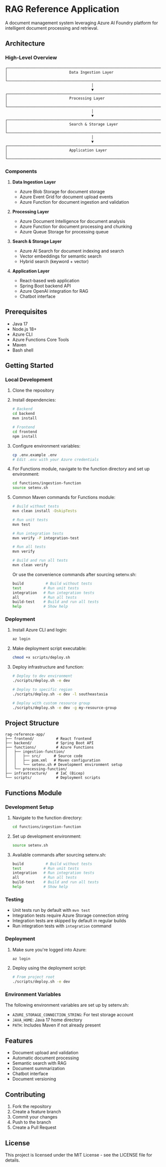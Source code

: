 # RAG Reference Application

A document management system leveraging Azure AI Foundry platform for intelligent document processing and retrieval.

## Architecture

### High-Level Overview

```
┌─────────────────────────────────────────────────────────────────────────┐
│                            Data Ingestion Layer                         │
└─────────────────────────────────────────────────────────────────────────┘
                                       │
                                       ▼
┌─────────────────────────────────────────────────────────────────────────┐
│                            Processing Layer                             │
└─────────────────────────────────────────────────────────────────────────┘
                                       │
                                       ▼
┌─────────────────────────────────────────────────────────────────────────┐
│                            Search & Storage Layer                       │
└─────────────────────────────────────────────────────────────────────────┘
                                       │
                                       ▼
┌─────────────────────────────────────────────────────────────────────────┐
│                            Application Layer                            │
└─────────────────────────────────────────────────────────────────────────┘
```

### Components

1. **Data Ingestion Layer**
   - Azure Blob Storage for document storage
   - Azure Event Grid for document upload events
   - Azure Function for document ingestion and validation

2. **Processing Layer**
   - Azure Document Intelligence for document analysis
   - Azure Function for document processing and chunking
   - Azure Queue Storage for processing queue

3. **Search & Storage Layer**
   - Azure AI Search for document indexing and search
   - Vector embeddings for semantic search
   - Hybrid search (keyword + vector)

4. **Application Layer**
   - React-based web application
   - Spring Boot backend API
   - Azure OpenAI integration for RAG
   - Chatbot interface

## Prerequisites

- Java 17
- Node.js 18+
- Azure CLI
- Azure Functions Core Tools
- Maven
- Bash shell

## Getting Started

### Local Development

1. Clone the repository
2. Install dependencies:
   ```bash
   # Backend
   cd backend
   mvn install

   # Frontend
   cd frontend
   npm install
   ```

3. Configure environment variables:
   ```bash
   cp .env.example .env
   # Edit .env with your Azure credentials
   ```

4. For Functions module, navigate to the function directory and set up environment:
   ```bash
   cd functions/ingestion-function
   source setenv.sh
   ```

5. Common Maven commands for Functions module:
   ```bash
   # Build without tests
   mvn clean install -DskipTests

   # Run unit tests
   mvn test

   # Run integration tests
   mvn verify -P integration-test

   # Run all tests
   mvn verify

   # Build and run all tests
   mvn clean verify
   ```

   Or use the convenience commands after sourcing setenv.sh:
   ```bash
   build          # Build without tests
   test          # Run unit tests
   integration   # Run integration tests
   all           # Run all tests
   build-test    # Build and run all tests
   help          # Show help
   ```

### Deployment

1. Install Azure CLI and login:
   ```bash
   az login
   ```

2. Make deployment script executable:
   ```bash
   chmod +x scripts/deploy.sh
   ```

3. Deploy infrastructure and function:
   ```bash
   # Deploy to dev environment
   ./scripts/deploy.sh -e dev

   # Deploy to specific region
   ./scripts/deploy.sh -e dev -l southeastasia

   # Deploy with custom resource group
   ./scripts/deploy.sh -e dev -g my-resource-group
   ```

## Project Structure

```
rag-reference-app/
├── frontend/          # React frontend
├── backend/           # Spring Boot API
├── functions/         # Azure Functions
│   ├── ingestion-function/
│   │   ├── src/      # Source code
│   │   ├── pom.xml   # Maven configuration
│   │   └── setenv.sh # Development environment setup
│   └── processing-function/
├── infrastructure/    # IaC (Bicep)
└── scripts/           # Deployment scripts
```

## Functions Module

### Development Setup

1. Navigate to the function directory:
   ```bash
   cd functions/ingestion-function
   ```

2. Set up development environment:
   ```bash
   source setenv.sh
   ```

3. Available commands after sourcing setenv.sh:
   ```bash
   build          # Build without tests
   test          # Run unit tests
   integration   # Run integration tests
   all           # Run all tests
   build-test    # Build and run all tests
   help          # Show help
   ```

### Testing

- Unit tests run by default with `mvn test`
- Integration tests require Azure Storage connection string
- Integration tests are skipped by default in regular builds
- Run integration tests with `integration` command

### Deployment

1. Make sure you're logged into Azure:
   ```bash
   az login
   ```

2. Deploy using the deployment script:
   ```bash
   # From project root
   ./scripts/deploy.sh -e dev
   ```

### Environment Variables

The following environment variables are set up by setenv.sh:
- `AZURE_STORAGE_CONNECTION_STRING`: For test storage account
- `JAVA_HOME`: Java 17 home directory
- `PATH`: Includes Maven if not already present

## Features

- Document upload and validation
- Automatic document processing
- Semantic search with RAG
- Document summarization
- Chatbot interface
- Document versioning

## Contributing

1. Fork the repository
2. Create a feature branch
3. Commit your changes
4. Push to the branch
5. Create a Pull Request

## License

This project is licensed under the MIT License - see the LICENSE file for details.
